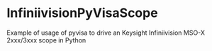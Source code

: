 # InfiniivisionPyVisaScope
Example of usage of pyvisa to drive an Keysight Infiniivision MSO-X 2xxx/3xxx scope in Python
